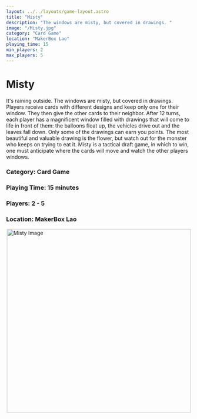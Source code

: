 ```yaml
---
layout: ../../layouts/game-layout.astro
title: "Misty"
description: "The windows are misty, but covered in drawings. "
image: "/Misty.jpg"
category: "Card Game"
location: "MakerBox Lao"
playing_time: 15
min_players: 2
max_players: 5
---
```

# Misty

It's raining outside. The windows are misty, but covered in drawings. Players receive cards with different designs and keep only one for their window. They then give the other cards to their neighbor. After 12 turns, each player has a magnificent window filled with drawings that will come to life in front of them: the balloons float up, the vehicles drive out and the leaves fall down. Only some of the drawings can earn you points. The most beautiful and valuable drawing is the flower, but watch out for the monster who keeps on trying to eat it. Misty is a tactical draft game, in which to win, one must anticipate where the cards will move and watch the other players windows.  

### Category: Card Game

### Playing Time: 15 minutes

### Players: 2 - 5

### Location: MakerBox Lao

<img src="/Misty.jpg" alt="Misty Image" width="500" style="display: block; margin: 0 auto">

    
